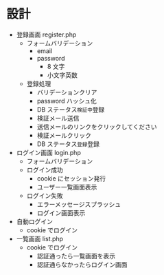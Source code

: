 # 設計

- 登録画面 register.php
  - フォームバリデーション
    - email
    - password
      - 8 文字
      - 小文字英数
  - 登録処理
    - バリデーションクリア
    - password ハッシュ化
    - DB ステータス`検証中`登録
    - 検証メール送信
    - 送信メールのリンクをクリックしてください
    - 検証メールクリック
    - DB ステータス`登録`登録
- ログイン画面 login.php
  - フォームバリデーション
  - ログイン成功
    - cookie にセッション発行
    - ユーザー一覧画面表示
  - ログイン失敗
    - エラーメッセージスプラッシュ
    - ログイン画面表示
- 自動ログイン
  - cookie でログイン
- 一覧画面 list.php
  - cookie でログイン
    - 認証通ったら一覧画面を表示
    - 認証通らなかったらログイン画面
